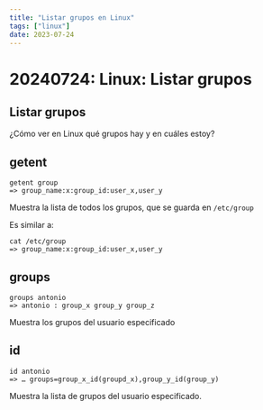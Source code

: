 ```yaml
---
title: "Listar grupos en Linux"
tags: ["linux"]
date: 2023-07-24
---
```


# 20240724: Linux: Listar grupos

<TagsLinks />

## Listar grupos

¿Cómo ver en Linux qué grupos hay y en cuáles estoy?

## getent

```
getent group
=> group_name:x:group_id:user_x,user_y
```

Muestra la lista de todos los grupos, que se guarda en `/etc/group`

Es similar a:  

```
cat /etc/group
=> group_name:x:group_id:user_x,user_y
```

## groups

```
groups antonio
=> antonio : group_x group_y group_z
```

Muestra los grupos del usuario especificado

## id

```
id antonio
=> … groups=group_x_id(groupd_x),group_y_id(group_y)
```

Muestra la lista de grupos del usuario especificado.